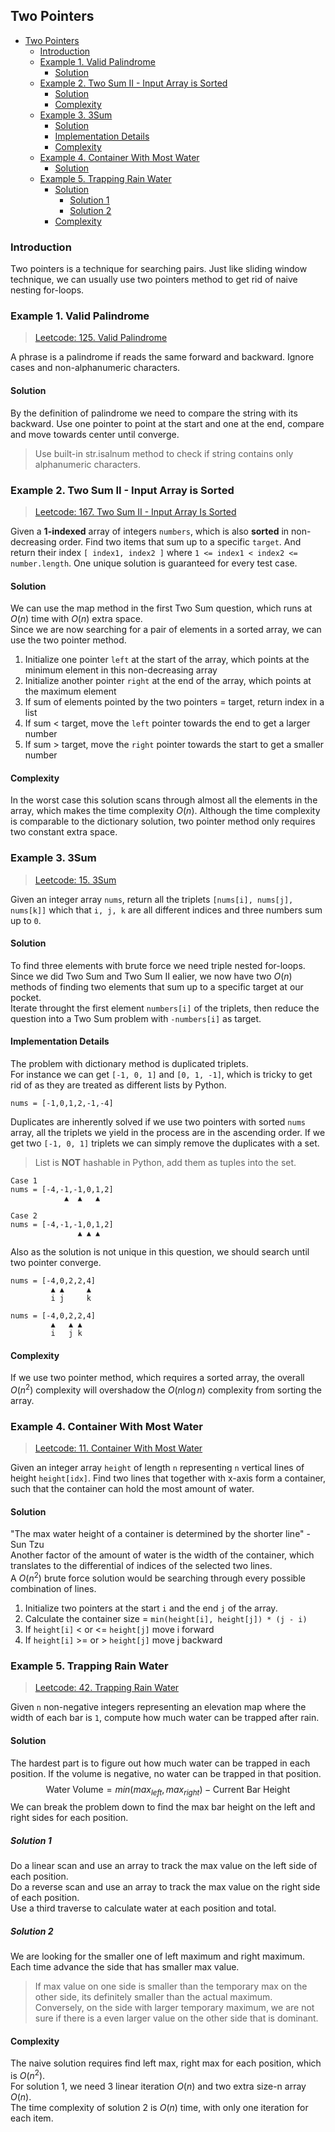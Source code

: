 ## Two Pointers
- [Two Pointers](#two-pointers)
  - [Introduction](#introduction)
  - [Example 1. Valid Palindrome](#example-1-valid-palindrome)
    - [Solution](#solution)
  - [Example 2. Two Sum II - Input Array is Sorted](#example-2-two-sum-ii---input-array-is-sorted)
    - [Solution](#solution-1)
    - [Complexity](#complexity)
  - [Example 3. 3Sum](#example-3-3sum)
    - [Solution](#solution-2)
    - [Implementation Details](#implementation-details)
    - [Complexity](#complexity-1)
  - [Example 4. Container With Most Water](#example-4-container-with-most-water)
    - [Solution](#solution-3)
  - [Example 5. Trapping Rain Water](#example-5-trapping-rain-water)
    - [Solution](#solution-4)
      - [Solution 1](#solution-1)
      - [Solution 2](#solution-2)
    - [Complexity](#complexity-2)


### Introduction
Two pointers is a technique for searching pairs. Just like sliding window technique, we can usually use two pointers method to get rid of naive nesting for-loops.
### Example 1. Valid Palindrome
> [Leetcode: 125. Valid Palindrome](https://leetcode.com/problems/valid-palindrome/)

A phrase is a palindrome if reads the same forward and backward. Ignore cases and non-alphanumeric characters.
#### Solution
By the definition of palindrome we need to compare the string with its backward. Use one pointer to point at the start and one at the end, compare and move towards center until converge.  
> Use built-in str.isalnum method to check if string contains only alphanumeric characters.  

### Example 2. Two Sum II - Input Array is Sorted
> [Leetcode: 167. Two Sum II - Input Array Is Sorted](https://leetcode.com/problems/two-sum-ii-input-array-is-sorted/)  

Given a **1-indexed** array of integers `numbers`, which is also **sorted** in non-decreasing order. Find two items that sum up to a specific `target`. And return their index `[ index1, index2 ]` where `1 <= index1 < index2 <= number.length`. One unique solution is guaranteed for every test case.

#### Solution
We can use the map method in the first Two Sum question, which runs at $O(n)$ time with $O(n)$ extra space.  
Since we are now searching for a pair of elements in a sorted array, we can use the two pointer method.  
1. Initialize one pointer `left` at the start of the array, which points at the minimum element in this non-decreasing array
2. Initialize another pointer `right` at the end of the array, which points at the maximum element
3. If sum of elements pointed by the two pointers = target, return index in a list
4. If sum < target, move the `left` pointer towards the end to get a larger number
5. If sum > target, move the `right` pointer towards the start to get a smaller number
#### Complexity
In the worst case this solution scans through almost all the elements in the array, which makes the time complexity $O(n)$. Although the time complexity is comparable to the dictionary solution, two pointer method only requires two constant extra space.  

### Example 3. 3Sum
> [Leetcode: 15. 3Sum](https://leetcode.com/problems/3sum/description/)  

Given an integer array `nums`, return all the triplets `[nums[i], nums[j], nums[k]]` which that `i, j, k` are all different indices and three numbers sum up to `0`.  

#### Solution
To find three elements with brute force we need triple nested for-loops. Since we did Two Sum and Two Sum II ealier, we now have two $O(n)$ methods of finding two elements that sum up to a specific target at our pocket.  
Iterate throught the first element `numbers[i]` of the triplets, then reduce the question into a Two Sum problem with `-numbers[i]` as target.  
#### Implementation Details
The problem with dictionary method is duplicated triplets.  
For instance we can get `[-1, 0, 1]` and `[0, 1, -1]`, which is tricky to get rid of as they are treated as different lists by Python.    
```
nums = [-1,0,1,2,-1,-4]
```  
Duplicates are inherently solved if we use two pointers with sorted `nums` array, all the triplets we yield in the process are in the ascending order. If we get two `[-1, 0, 1]` triplets we can simply remove the duplicates with a set.

> List is **NOT** hashable in Python, add them as tuples into the set.  

```
Case 1
nums = [-4,-1,-1,0,1,2]
            ▲  ▲   ▲

Case 2
nums = [-4,-1,-1,0,1,2]
               ▲ ▲ ▲
```
Also as the solution is not unique in this question, we should search until two pointer converge.
```
nums = [-4,0,2,2,4]
         ▲ ▲     ▲
         i j     k

nums = [-4,0,2,2,4]
         ▲   ▲ ▲
         i   j k
```
#### Complexity
If we use two pointer method, which requires a sorted array, the overall $O(n^2)$ complexity will overshadow the $O(n\log n)$ complexity from sorting the array. 

### Example 4. Container With Most Water
> [Leetcode: 11. Container With Most Water](https://leetcode.com/problems/container-with-most-water/)  

Given an integer array `height` of length `n` representing `n` vertical lines of height `height[idx]`. Find two lines that together with x-axis form a container, such that the container can hold the most amount of water.  

#### Solution
"The max water height of a container is determined by the shorter line" - Sun Tzu  
Another factor of the amount of water is the width of the container, which translates to the differential of indices of the selected two lines.  
A $O(n^2)$ brute force solution would be searching through every possible combination of lines.  
1. Initialize two pointers at the start `i` and the end `j` of the array.
2. Calculate the container size = `min(height[i], height[j]) * (j - i)`
3. If `height[i]` < or <= `height[j]` move i forward
4. If `height[i]` >= or > `height[j]` move j backward

### Example 5. Trapping Rain Water
> [Leetcode: 42. Trapping Rain Water](https://leetcode.com/problems/trapping-rain-water/)  

Given `n` non-negative integers representing an elevation map where the width of each bar is `1`, compute how much water can be trapped after rain.  

#### Solution
The hardest part is to figure out how much water can be trapped in each position. If the volume is negative, no water can be trapped in that position.  
$$
\text{Water Volume} = min(max_{left} , max_{right}) - \text{Current Bar Height}
$$
We can break the problem down to find the max bar height on the left and right sides for each position.  
##### Solution 1
Do a linear scan and use an array to track the max value on the left side of each position.  
Do a reverse scan and use an array to track the max value on the right side of each position.  
Use a third traverse to calculate water at each position and total.  
##### Solution 2
We are looking for the smaller one of left maximum and right maximum.  
Each time advance the side that has smaller max value.  
> If max value on one side is smaller than the temporary max on the other side, its definitely smaller than the actual maximum.  
> Conversely, on the side with larger temporary maximum, we are not sure if there is a even larger value on the other side that is dominant.  
#### Complexity
The naive solution requires find left max, right max for each position, which is $O(n^2)$.  
For solution 1, we need 3 linear iteration $O(n)$ and two extra size-n array $O(n)$.  
The time complexity of solution 2 is $O(n)$ time, with only one iteration for each item.  

